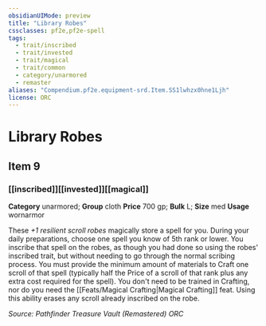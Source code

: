 ```yaml
---
obsidianUIMode: preview
title: "Library Robes"
cssclasses: pf2e,pf2e-spell
tags:
  - trait/inscribed
  - trait/invested
  - trait/magical
  - trait/common
  - category/unarmored
  - remaster
aliases: "Compendium.pf2e.equipment-srd.Item.SS1lwhzx0hne1Ljh"
license: ORC
---
```

# Library Robes
## Item 9
### [[inscribed]][[invested]][[magical]]

**Category** unarmored; **Group** cloth
**Price** 700 gp; 
**Bulk** L; **Size** med
**Usage** wornarmor

These _+1 resilient scroll robes_ magically store a spell for you. During your daily preparations, choose one spell you know of 5th rank or lower. You inscribe that spell on the robes, as though you had done so using the robes' inscribed trait, but without needing to go through the normal scribing process. You must provide the minimum amount of materials to Craft one scroll of that spell (typically half the Price of a scroll of that rank plus any extra cost required for the spell). You don't need to be trained in Crafting, nor do you need the [[Feats/Magical Crafting|Magical Crafting]] feat. Using this ability erases any scroll already inscribed on the robe.

*Source: Pathfinder Treasure Vault (Remastered)*
*ORC*
